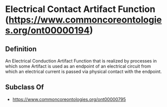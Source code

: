 # Electrical Contact Artifact Function (https://www.commoncoreontologies.org/ont00000194)

## Definition
An Electrical Conduction Artifact Function that is realized by processes in which some Artifact is used as an endpoint of an electrical circuit from which an electrical current is passed via physical contact with the endpoint.

## Subclass Of
- https://www.commoncoreontologies.org/ont00000795

